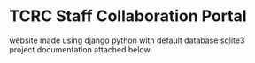# TCRC Staff Collaboration Portal
website made using django python with default database sqlite3
<br>
project documentation attached below